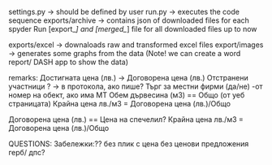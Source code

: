 
settings.py  -> should be defined by user
run.py  -> executes the code sequence
exports/archive -> contains json of downloaded files for each spyder Run [export_*] 
                        and [merged_*] file for all downloaded files up to now

exports/excel -> downaloads raw and transformed excel files
export/images -> generates some graphs from the data (Note! we can create a word report/ DASH app to show the data)


remarks:
Достигната цена (лв.) -> Договорена цена (лв.)
Отстранени участници ?  -> в протокола, ако пише?
Търг за местни фирми (да/не)  -от номер на обект, ако има МТ
Обем дървесина (м3) == Общо (от уеб страницата)
Крайна цена лв./м3  = Договорена цена (лв.)/Общо

Договорена цена (лв.) == Цена на спечелил?
Крайна цена лв./м3  = Договорена цена (лв.)/Общо

QUESTIONS:
Забележки:??
без плик с цена
без ценови предложения
герб/ дпс?




